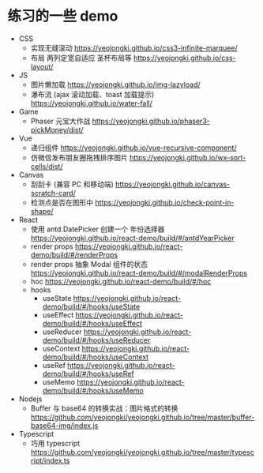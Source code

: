 # 练习的一些 demo

- CSS
  - 实现无缝滚动 https://yeojongki.github.io/css3-infinite-marquee/
  - 布局 两列定宽自适应 圣杯布局等 https://yeojongki.github.io/css-layout/
- JS
  - 图片懒加载 https://yeojongki.github.io/img-lazyload/
  - 瀑布流 (ajax 滚动加载、toast 加载提示) https://yeojongki.github.io/water-fall/
- Game
  - Phaser 元宝大作战 https://yeojongki.github.io/phaser3-pickMoney/dist/
- Vue
  - 递归组件 https://yeojongki.github.io/vue-recursive-component/
  - 仿微信发布朋友圈拖拽排序图片 https://yeojongki.github.io/wx-sort-cells/dist/
- Canvas
  - 刮刮卡 (兼容 PC 和移动端) https://yeojongki.github.io/canvas-scratch-card/
  - 检测点是否在图形中 https://yeojongki.github.io/check-point-in-shape/
- React
  - 使用 antd.DatePicker 创建一个 年份选择器 https://yeojongki.github.io/react-demo/build/#/antdYearPicker
  - render props https://yeojongki.github.io/react-demo/build/#/renderProps
  - render props 抽象 Modal 组件的状态 https://yeojongki.github.io/react-demo/build/#/modalRenderProps
  - hoc https://yeojongki.github.io/react-demo/build/#/hoc
  - hooks
    - useState https://yeojongki.github.io/react-demo/build/#/hooks/useState
    - useEffect https://yeojongki.github.io/react-demo/build/#/hooks/useEffect
    - useReducer https://yeojongki.github.io/react-demo/build/#/hooks/useReducer
    - useContext https://yeojongki.github.io/react-demo/build/#/hooks/useContext
    - useRef https://yeojongki.github.io/react-demo/build/#/hooks/useRef
    - useMemo https://yeojongki.github.io/react-demo/build/#/hooks/useMemo
- Nodejs
  - Buffer 与 base64 的转换实战：图片格式的转换 https://github.com/yeojongki/yeojongki.github.io/tree/master/buffer-base64-img/index.js
- Typescript
  - 巧用 typescript https://github.com/yeojongki/yeojongki.github.io/tree/master/typescript/index.ts
